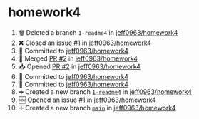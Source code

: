# homework4
<!--START_SECTION:activity-->
1. 🗑️ Deleted a branch `1-readme4` in [jeff0963/homework4](https://github.com/jeff0963/homework4)
2. ❌ Closed an issue [#1](https://github.com/jeff0963/homework4/issues/1) in [jeff0963/homework4](https://github.com/jeff0963/homework4)
3. 📝 Committed to [jeff0963/homework4](https://github.com/jeff0963/homework4/commit/34e311bd072ff7b72d57a310fdb30b4bf72e70f6)
4. 🔀 Merged [PR #2](https://github.com/jeff0963/homework4/pull/2) in [jeff0963/homework4](https://github.com/jeff0963/homework4)
5. 📥 Opened [PR #2](https://github.com/jeff0963/homework4/pull/2) in [jeff0963/homework4](https://github.com/jeff0963/homework4)
6. 📝 Committed to [jeff0963/homework4](https://github.com/jeff0963/homework4/commit/4ca47d27c9fecb9b0a63d7ea33bb20cb488e92a9)
7. 📝 Committed to [jeff0963/homework4](https://github.com/jeff0963/homework4/commit/34e311bd072ff7b72d57a310fdb30b4bf72e70f6)
8. ➕ Created a new branch [`1-readme4`](https://github.com/jeff0963/homework4/tree/1-readme4) in [jeff0963/homework4](https://github.com/jeff0963/homework4)
9. 🆕 Opened an issue [#1](https://github.com/jeff0963/homework4/issues/1) in [jeff0963/homework4](https://github.com/jeff0963/homework4)
10. ➕ Created a new branch [`main`](https://github.com/jeff0963/homework4/tree/main) in [jeff0963/homework4](https://github.com/jeff0963/homework4)
<!--END_SECTION:activity-->
